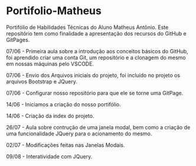 # Portifolio-Matheus
Portifólio de Habilidades Técnicas do Aluno Matheus Antônio.
Este repositório tem como finalidade a apresentação dos recursos do GitHub e GitPages.

07/06 - Primeira aula sobre a introdução aos conceitos básicos do GitHub, foi aprendido criar uma conta Git, um repositório e a clonagem do mesmo em nossas máquinas pelo VSCODE.

07/06 - Envio dos Arquivos iniciais do projeto, foi incluído no projeto os arquivos Bootstrap e JQuery.

07/06 - Configurar nosso repositório para que ele se torne uma GitPage.

14/06 - Iniciamos a criação do nosso portifólio.

14/06 - Criação da index do projeto.

26/07 - Aula sobre contrução de uma janela modal, bem como a criação de uma funcionalidade JQuery para o acionamento do mesmo.

02/07 - Modificações feitas nas Janelas Modais.

09/08 - Interatividade com JQuery.
